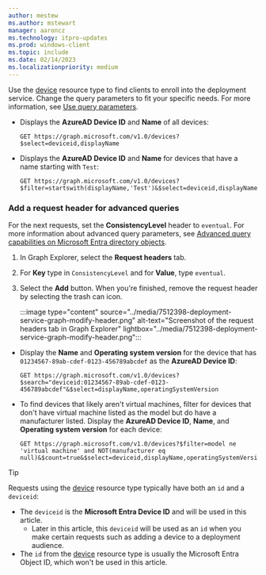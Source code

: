 ```yaml
---
author: mestew
ms.author: mstewart
manager: aaroncz
ms.technology: itpro-updates
ms.prod: windows-client
ms.topic: include
ms.date: 02/14/2023
ms.localizationpriority: medium
---
```

<!--This file is shared by deployment-service-drivers.md, deployment-service-expedited-updates.md, and the deployment-service-feature-updates.md articles. Headings may be driven by article context. 7512398 -->

Use the [device](/graph/api/resources/device) resource type to find clients to enroll into the deployment service. Change the query parameters to fit your specific needs. For more information, see [Use query parameters](/graph/query-parameters).

- Displays the **AzureAD Device ID** and **Name** of all devices:

   ```msgraph-interactive
  GET https://graph.microsoft.com/v1.0/devices?$select=deviceid,displayName
   ```

- Displays the **AzureAD Device ID** and **Name** for devices that have a name starting with `Test`:

   ```msgraph-interactive
  GET https://graph.microsoft.com/v1.0/devices?$filter=startswith(displayName,'Test')&$select=deviceid,displayName
   ```


### Add a request header for advanced queries

For the next requests, set the **ConsistencyLevel** header to `eventual`. For more information about advanced query parameters, see [Advanced query capabilities on Microsoft Entra directory objects](/graph/aad-advanced-queries).

1. In Graph Explorer, select the **Request headers** tab.
1. For **Key** type in `ConsistencyLevel` and for **Value**, type `eventual`.
1. Select the **Add** button. When you're finished, remove the request header by selecting the trash can icon.

    :::image type="content" source="../media/7512398-deployment-service-graph-modify-header.png" alt-text="Screenshot of the request headers tab in Graph Explorer" lightbox="../media/7512398-deployment-service-graph-modify-header.png":::

- Display the **Name** and **Operating system version** for the device that has `01234567-89ab-cdef-0123-456789abcdef` as the **AzureAD Device ID**:

   ```msgraph-interactive
   GET https://graph.microsoft.com/v1.0/devices?$search="deviceid:01234567-89ab-cdef-0123-456789abcdef"&$select=displayName,operatingSystemVersion
   ```

- To find devices that likely aren't virtual machines, filter for devices that don't have virtual machine listed as the model but do have a manufacturer listed. Display the **AzureAD Device ID**, **Name**, and **Operating system version** for each device:

   ```msgraph-interactive
   GET https://graph.microsoft.com/v1.0/devices?$filter=model ne 'virtual machine' and NOT(manufacturer eq null)&$count=true&$select=deviceid,displayName,operatingSystemVersion
   ```

> [!Tip]
> Requests using the [device](/graph/api/resources/device) resource type typically have both an `id` and a `deviceid`:
> - The `deviceid` is the **Microsoft Entra Device ID** and will be used in this article.
>    - Later in this article, this `deviceid` will be used as an `id` when you make certain requests such as adding a device to a deployment audience.
> - The `id` from the [device](/graph/api/resources/device) resource type is usually the Microsoft Entra Object ID, which won't be used in this article.
